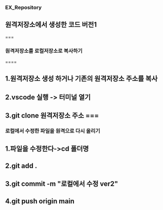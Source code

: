 ### EX_Repository
## 원격저장소에서 생성한 코드 버전1
===

### 원격저장소를 로컬저장소로 복사하기
====

## 1.원격저장소 생성 하거나 기존의 원격저장소 주소를 복사
## 2.vscode 실행 -> 터미널 열기
## 3.git clone 원격저장소 주소 ===

### 로컬에서 수정한 파일을 원격으로 다시 올리기
## 1.파일을 수정한다->cd 폴더명
## 2.git add .
## 3.git commit -m "로컬에서 수정 ver2"
## 4.git push origin main